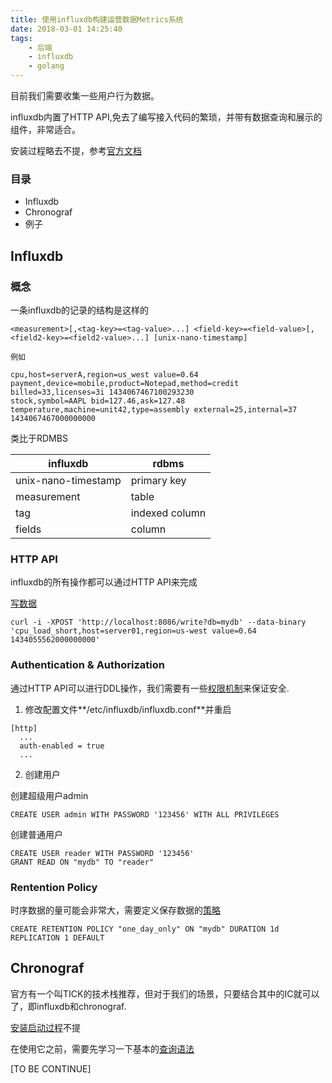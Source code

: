 ```yaml
---
title: 使用influxdb构建运营数据Metrics系统
date: 2018-03-01 14:25:40
tags:
    - 后端
    - influxdb
    - golang
---
```

目前我们需要收集一些用户行为数据。

influxdb内置了HTTP API,免去了编写接入代码的繁琐，并带有数据查询和展示的组件，非常适合。

安装过程略去不提，参考[官方文档](https://docs.influxdata.com/influxdb/v1.4/introduction/getting_started/)

### 目录

+ Influxdb
+ Chronograf
+ 例子

## Influxdb
### 概念

一条influxdb的记录的结构是这样的

```
<measurement>[,<tag-key>=<tag-value>...] <field-key>=<field-value>[,<field2-key>=<field2-value>...] [unix-nano-timestamp]

例如

cpu,host=serverA,region=us_west value=0.64
payment,device=mobile,product=Notepad,method=credit billed=33,licenses=3i 1434067467100293230
stock,symbol=AAPL bid=127.46,ask=127.48
temperature,machine=unit42,type=assembly external=25,internal=37 1434067467000000000
```

类比于RDMBS

influxdb            | rdbms
----                | ---
unix-nano-timestamp | primary key
measurement         | table
tag                 | indexed column
fields              | column

### HTTP API
influxdb的所有操作都可以通过HTTP API来完成

[写数据](https://docs.influxdata.com/influxdb/v1.4/guides/writing_data/)
```
curl -i -XPOST 'http://localhost:8086/write?db=mydb' --data-binary 'cpu_load_short,host=server01,region=us-west value=0.64 1434055562000000000'
```

### Authentication & Authorization

通过HTTP API可以进行DDL操作，我们需要有一些[权限机制](https://docs.influxdata.com/influxdb/v1.4/query_language/authentication_and_authorization/#authorization)来保证安全.

1. 修改配置文件**/etc/influxdb/influxdb.conf**并重启

```
[http]
  ...
  auth-enabled = true
  ...
```

2. 创建用户

创建超级用户admin

```
CREATE USER admin WITH PASSWORD '123456' WITH ALL PRIVILEGES
```

创建普通用户

```
CREATE USER reader WITH PASSWORD '123456'
GRANT READ ON "mydb" TO "reader"
```

### Rentention Policy

时序数据的量可能会非常大，需要定义保存数据的[策略](https://docs.influxdata.com/influxdb/v1.4/query_language/database_management/#retention-policy-management)

```
CREATE RETENTION POLICY "one_day_only" ON "mydb" DURATION 1d REPLICATION 1 DEFAULT
```

## Chronograf

官方有一个叫TICK的技术栈推荐，但对于我们的场景，只要结合其中的IC就可以了，即influxdb和chronograf.

[安装启动过程](https://docs.influxdata.com/influxdb/v1.2/introduction/installation/)不提

在使用它之前，需要先学习一下基本的[查询语法](https://docs.influxdata.com/influxdb/v1.4/query_language/data_exploration/)

[TO BE CONTINUE]